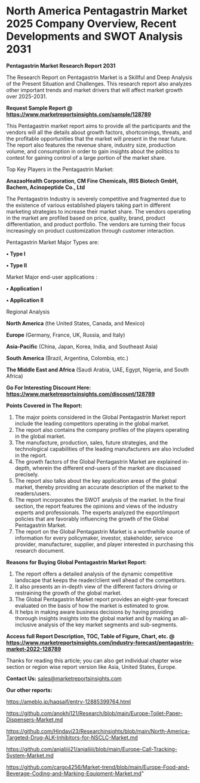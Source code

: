 # North America Pentagastrin Market 2025 Company Overview, Recent Developments and SWOT Analysis 2031

<strong>Pentagastrin Market Research Report 2031</strong>

The Research Report on Pentagastrin Market is a Skillful and Deep Analysis of the Present Situation and Challenges. This research report also analyzes other important trends and market drivers that will affect market growth over 2025-2031.

<strong>Request Sample Report @ <a href=https://www.marketreportsinsights.com/sample/128789>https://www.marketreportsinsights.com/sample/128789</a></strong>

This Pentagastrin market report aims to provide all the participants and the vendors will all the details about growth factors, shortcomings, threats, and the profitable opportunities that the market will present in the near future. The report also features the revenue share, industry size, production volume, and consumption in order to gain insights about the politics to contest for gaining control of a large portion of the market share.

Top Key Players in the Pentagastrin Market:

<strong>AnazaoHealth Corporation, CM Fine Chemicals, IRIS Biotech GmbH, Bachem, Acinopeptide Co., Ltd</strong>

The Pentagastrin Industry is severely competitive and fragmented due to the existence of various established players taking part in different marketing strategies to increase their market share. The vendors operating in the market are profiled based on price, quality, brand, product differentiation, and product portfolio. The vendors are turning their focus increasingly on product customization through customer interaction.

Pentagastrin Market Major Types are:

<strong>• Type I

• Type II</strong>

Market Major end-user applications :

<strong>• Application I

• Application II</strong>

Regional Analysis

</u><strong><b>North America</b></strong> (the United States, Canada, and Mexico)

<strong><b>Europe </b></strong>(Germany, France, UK, Russia, and Italy)

<strong><b>Asia-Pacific</b></strong> (China, Japan, Korea, India, and Southeast Asia)

<strong><b>South America</b></strong> (Brazil, Argentina, Colombia, etc.)

<strong><b>The Middle East and Africa</b></strong> (Saudi Arabia, UAE, Egypt, Nigeria, and South Africa)

<strong>Go For Interesting Discount Here: <a href=https://www.marketreportsinsights.com/discount/128789>https://www.marketreportsinsights.com/discount/128789</a></strong>

<strong>Points Covered in The Report:</strong>
<ol>
  <li>The major points considered in the Global Pentagastrin Market report include the leading competitors operating in the global market.</li>
  <li>The report also contains the company profiles of the players operating in the global market.</li>
  <li>The manufacture, production, sales, future strategies, and the technological capabilities of the leading manufacturers are also included in the report.</li>
  <li>The growth factors of the Global Pentagastrin Market are explained in-depth, wherein the different end-users of the market are discussed precisely.</li>
  <li>The report also talks about the key application areas of the global market, thereby providing an accurate description of the market to the readers/users.</li>
  <li>The report incorporates the SWOT analysis of the market. In the final section, the report features the opinions and views of the industry experts and professionals. The experts analyzed the export/import policies that are favorably influencing the growth of the Global Pentagastrin Market.</li>
  <li>The report on the Global Pentagastrin Market is a worthwhile source of information for every policymaker, investor, stakeholder, service provider, manufacturer, supplier, and player interested in purchasing this research document.</li>
</ol>
<strong>Reasons for Buying Global Pentagastrin Market Report:</strong>

<ol>
  <li>The report offers a detailed analysis of the dynamic competitive landscape that keeps the reader/client well ahead of the competitors.</li>
  <li>It also presents an in-depth view of the different factors driving or restraining the growth of the global market.</li>
  <li>The Global Pentagastrin Market report provides an eight-year forecast evaluated on the basis of how the market is estimated to grow.</li>
  <li>It helps in making aware business decisions by having providing thorough insights insights into the global market and by making an all-inclusive analysis of the key market segments and sub-segments.</li>
</ol>
<strong>Access full Report Description, TOC, Table of Figure, Chart, etc. @ <a href=https://www.marketreportsinsights.com/industry-forecast/pentagastrin-market-2022-128789>https://www.marketreportsinsights.com/industry-forecast/pentagastrin-market-2022-128789</a></strong>


Thanks for reading this article; you can also get individual chapter wise section or region wise report version like Asia, United States, Europe.

<strong>Contact Us:</strong>
sales@marketreportsinsights.com

<strong>Our other reports:</strong>

<a href=https://ameblo.jp/haqsaif/entry-12885399764.html>https://ameblo.jp/haqsaif/entry-12885399764.html</a>

<a href=https://github.com/anokhi121/Research/blob/main/Europe-Toilet-Paper-Dispensers-Market.md>https://github.com/anokhi121/Research/blob/main/Europe-Toilet-Paper-Dispensers-Market.md</a>

<a href=https://github.com/Hindavi23/Researchinsights/blob/main/North-America-Targeted-Drug-ALK-Inhibitors-for-NSCLC-Market.md>https://github.com/Hindavi23/Researchinsights/blob/main/North-America-Targeted-Drug-ALK-Inhibitors-for-NSCLC-Market.md</a>

<a href=https://github.com/anjaliiii21/anjaliiii/blob/main/Europe-Call-Tracking-System-Market.md>https://github.com/anjaliiii21/anjaliiii/blob/main/Europe-Call-Tracking-System-Market.md</a>

<a href=https://github.com/cargo4256/Market-trend/blob/main/Europe-Food-and-Beverage-Coding-and-Marking-Equipment-Market.md>https://github.com/cargo4256/Market-trend/blob/main/Europe-Food-and-Beverage-Coding-and-Marking-Equipment-Market.md</a>"
